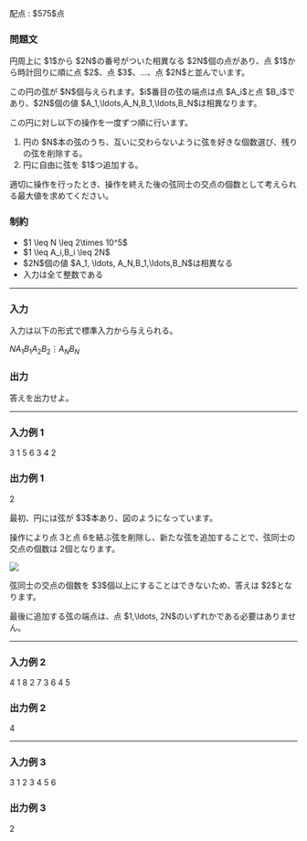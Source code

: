 
<div>

<span>

<span>

<p>
配点 : $575$点
</p>

<div>

<section>

### **問題文**

<p>
円周上に $1$から $2N$の番号がついた相異なる $2N$個の点があり、点 $1$から時計回りに順に点 $2$、点 $3$、…、点 $2N$と並んでいます。
</p>

<p>
この円の弦が $N$個与えられます。$i$番目の弦の端点は点 $A_i$と点 $B_i$であり、$2N$個の値 $A_1,\ldots,A_N,B_1,\ldots,B_N$は相異なります。
</p>

<p>
この円に対し以下の操作を一度ずつ順に行います。
</p>

<ol>

<li>
円の $N$本の弦のうち、互いに交わらないように弦を好きな個数選び、残りの弦を削除する。
</li>

<li>
円に自由に弦を $1$つ追加する。
</li>

</ol>

<p>
適切に操作を行ったとき、操作を終えた後の弦同士の交点の個数として考えられる最大値を求めてください。
</p>

</section>

</div>

<div>

<section>

### **制約**

<ul>

<li>
$1 \leq N \leq 2\times 10^5$
</li>

<li>
$1 \leq A_i,B_i \leq 2N$
</li>

<li>
$2N$個の値 $A_1, \ldots, A_N,B_1,\ldots,B_N$は相異なる
</li>

<li>
入力は全て整数である
</li>

</ul>

</section>

</div>

---

<div>

<div>

<section>

### **入力**

<p>
入力は以下の形式で標準入力から与えられる。
</p>

<div>

$N$$A_1$$B_1$$A_2$$B_2$$\vdots$$A_N$$B_N$
</div>

</section>

</div>

<div>

<section>

### **出力**

<p>
答えを出力せよ。  
</p>

</section>

</div>

</div>

---

<div>

<section>

### **入力例 1**

<div>

3
1 5
6 3
4 2

</div>

</section>

</div>

<div>

<section>

### **出力例 1**

<div>

2

</div>

<p>
最初、円には弦が $3$本あり、図のようになっています。

操作により点 $3$と点 $6$を結ぶ弦を削除し、新たな弦を追加することで、弦同士の交点の個数は $2$個となります。
</p>

<p>

<img src="https://img.atcoder.jp/abc410/be5d090022ebeba5ad0aeea63ef1c38b.png">

</img>

</p>

<p>
弦同士の交点の個数を $3$個以上にすることはできないため、答えは $2$となります。
</p>

<p>
最後に追加する弦の端点は、点 $1,\ldots, 2N$のいずれかである必要はありません。
</p>

</section>

</div>

---

<div>

<section>

### **入力例 2**

<div>

4
1 8
2 7
3 6
4 5

</div>

</section>

</div>

<div>

<section>

### **出力例 2**

<div>

4

</div>

</section>

</div>

---

<div>

<section>

### **入力例 3**

<div>

3
1 2
3 4
5 6

</div>

</section>

</div>

<div>

<section>

### **出力例 3**

<div>

2

</div>

</section>

</div>

</span>

</span>

</div>
